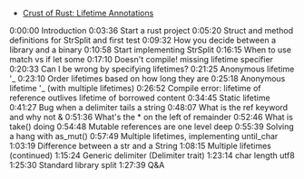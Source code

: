 * [Crust of Rust: Lifetime Annotations](https://youtu.be/rAl-9HwD858)

0:00:00 Introduction
0:03:36 Start a rust project
0:05:20 Struct and method definitions for StrSplit and first test
0:09:32 How you decide between a library and a binary
0:10:58 Start implementing StrSplit
0:16:15 When to use match vs if let some
0:17:10 Doesn't compile! missing lifetime specifier
0:20:33 Can I be wrong by specifying lifetimes?
0:21:25 Anonymous lifetime '_
0:23:10 Order lifetimes based on how long they are
0:25:18 Anonymous lifetime '_ (with multiple lifetimes)
0:26:52 Compile error: lifetime of reference outlives lifetime of borrowed content
0:34:45 Static lifetime
0:41:27 Bug when a delimiter tails a string
0:48:07 What is the ref keyword and why not &
0:51:36 What's the * on the left of remainder
0:52:46 What is take() doing
0:54:48 Mutable references are one level deep
0:55:39 Solving a hang with as_mut()
0:57:49 Multiple lifetimes, implementing until_char
1:03:19 Difference between a str and a String
1:08:15 Multiple lifetimes (continued)
1:15:24 Generic delimiter (Delimiter trait)
1:23:14 char length utf8
1:25:30 Standard library split
1:27:39 Q&A 